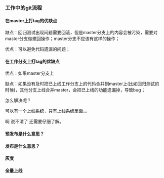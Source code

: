 ### 工作中的git流程

#### 在master上打tag的优缺点

缺点：回归测试出现问题需要回滚，但是master分支上的内容会被污染，需要对master分支做撤回操作；master分支不应该有这样的操作；

优点：可以避免代码遗漏的问题；

#### 在工作分支上打tag的优缺点

优点：如果master分支上

缺点：如果没有及时把已上线工作分支上的代码合并到master上(比如回归测试的时候)，其他分支上线合并master，会把已上线的功能遗漏掉，导致bug；

怎么解决呢？

可以有一个上线系统，只有上线系统里面。。

啊 说不清了 还需要仔细了解。

#### 预发布是什么意思？

#### 发布是什么意思？

#### 灰度

#### 全量上线







